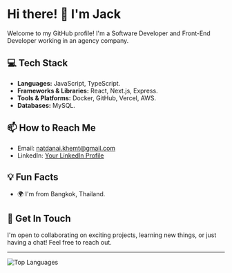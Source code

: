 # Hi there! 👋 I'm Jack

Welcome to my GitHub profile! I'm a Software Developer and Front-End Developer working in an agency company.

## 💻 Tech Stack
- **Languages:** JavaScript, TypeScript.
- **Frameworks & Libraries:** React, Next.js, Express.
- **Tools & Platforms:** Docker, GitHub, Vercel, AWS.
- **Databases:** MySQL.

## 📫 How to Reach Me
- Email: natdanai.khemt@gmail.com
- LinkedIn: [Your LinkedIn Profile](URL)

## 💡 Fun Facts
- 🌍 I'm from Bangkok, Thailand.

## 💬 Get In Touch
I'm open to collaborating on exciting projects, learning new things, or just having a chat! Feel free to reach out.

---

![Top Languages](https://github-readme-stats.vercel.app/api/top-langs/?username=NatdanaiKhe&layout=compact&theme=radical)
